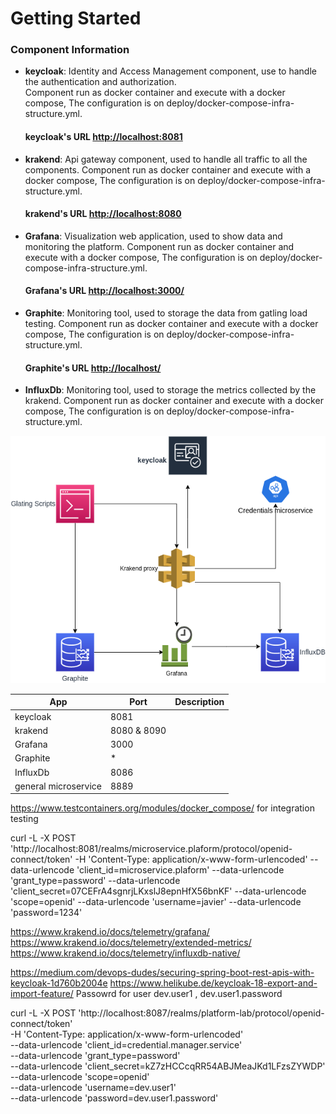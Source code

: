 # Getting Started

### Component Information
* **keycloak**:
Identity and Access Management component, use to handle the authentication and authorization.  
Component run as docker container and execute with a docker compose, The configuration
is on deploy/docker-compose-infra-structure.yml.
    #### keycloak's URL [http://localhost:8081](http://localhost:8081/)

* **krakend**: 
Api gateway component, used to handle all traffic to all the components. 
Component run as docker container and execute with a docker compose, The configuration 
is on deploy/docker-compose-infra-structure.yml.
    #### krakend's URL [http://localhost:8080](http://localhost:8080/) 

* **Grafana**:
Visualization web application, used to show data and monitoring the platform.
Component run as docker container and execute with a docker compose, The configuration
is on deploy/docker-compose-infra-structure.yml.
  #### Grafana's URL [http://localhost:3000/](http://localhost:3000/)

* **Graphite**:
Monitoring tool, used to storage the data from gatling load testing.
Component run as docker container and execute with a docker compose, The configuration
is on deploy/docker-compose-infra-structure.yml.
  #### Graphite's URL [http://localhost/](http://localhost/)

* **InfluxDb**:
Monitoring tool, used to storage the metrics collected by the krakend.
Component run as docker container and execute with a docker compose, The configuration
is on deploy/docker-compose-infra-structure.yml.

![](design/components.drawio.png)


| App                  | Port        | Description |
|----------------------|-------------|-------------|
| keycloak             | 8081        |             |
| krakend              | 8080 & 8090 |             |
| Grafana              | 3000        |             |
| Graphite             | *           |             |
| InfluxDb             | 8086        |             |
| general microservice | 8889        |             |



https://www.testcontainers.org/modules/docker_compose/  for integration testing


curl -L -X POST 'http://localhost:8081/realms/microservice.plaform/protocol/openid-connect/token'   -H 'Content-Type: application/x-www-form-urlencoded'   --data-urlencode 'client_id=microservice.plaform'   --data-urlencode 'grant_type=password'   --data-urlencode 'client_secret=07CEFrA4sgnrjLKxslJ8epnHfX56bnKF'   --data-urlencode 'scope=openid'   --data-urlencode 'username=javier'   --data-urlencode 'password=1234'

https://www.krakend.io/docs/telemetry/grafana/
https://www.krakend.io/docs/telemetry/extended-metrics/
https://www.krakend.io/docs/telemetry/influxdb-native/



https://medium.com/devops-dudes/securing-spring-boot-rest-apis-with-keycloak-1d760b2004e
https://www.helikube.de/keycloak-18-export-and-import-feature/
Passowrd for user dev.user1 , dev.user1.password



curl -L -X POST 'http://localhost:8087/realms/platform-lab/protocol/openid-connect/token' \
-H 'Content-Type: application/x-www-form-urlencoded' \
--data-urlencode 'client_id=credential.manager.service' \
--data-urlencode 'grant_type=password' \
--data-urlencode 'client_secret=kZ7zHCCcqRR54ABJMeaJKd1LFzsZYWDP' \
--data-urlencode 'scope=openid' \
--data-urlencode 'username=dev.user1' \
--data-urlencode 'password=dev.user1.password'